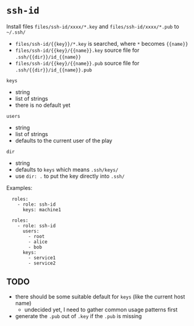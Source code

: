 # `ssh-id`

Install files `files/ssh-id/xxxx/*.key` and `files/ssh-id/xxxx/*.pub` to `~/.ssh/`

- `files/ssh-id/{{key}}/*.key` is searched, where `*` becomes `{{name}}`
- `files/ssh-id/{{key}/{{name}}.key` source file for `.ssh/{{dir}}/id_{{name}}`
- `files/ssh-id/{{key}/{{name}}.pub` source file for `.ssh/{{dir}}/id_{{name}}.pub`

`keys`
- string
- list of strings
- there is no default yet

`users`
- string
- list of strings
- defaults to the current user of the play

`dir`
- string
- defaults to `keys` which means `.ssh/keys/`
- use `dir: .` to put the key directly into `.ssh/`

Examples:

```
  roles:
    - role: ssh-id
      keys: machine1
```

```
  roles:
    - role: ssh-id
      users:
        - root
        - alice
        - bob
      keys:
        - service1
        - service2
```

## TODO

- there should be some suitable default for `keys` (like the current host name)
  - undecided yet, I need to gather common usage patterns first
- generate the `.pub` out of `.key` if the `.pub` is missing

